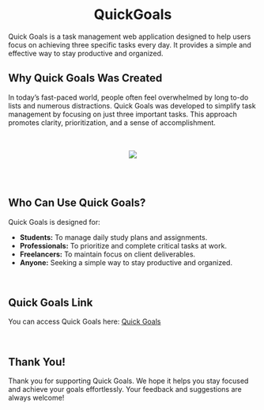 <h1 align="center">QuickGoals</h1>

Quick Goals is a task management web application designed to help users focus on achieving three specific tasks every day. It provides a simple and effective way to stay productive and organized.

## Why Quick Goals Was Created

In today’s fast-paced world, people often feel overwhelmed by long to-do lists and numerous distractions. Quick Goals was developed to simplify task management by focusing on just three important tasks. This approach promotes clarity, prioritization, and a sense of accomplishment.
<br>
<br>
<br>

<p align="center">
<img src="https://github.com/user-attachments/assets/8a0f11fd-face-47ca-b652-5d8d92d24bd7"/></p>

<br>
<br>

## Who Can Use Quick Goals?

Quick Goals is designed for:

- **Students:** To manage daily study plans and assignments.
- **Professionals:** To prioritize and complete critical tasks at work.
- **Freelancers:** To maintain focus on client deliverables.
- **Anyone:** Seeking a simple way to stay productive and organized.

<br>

## Quick Goals Link

You can access Quick Goals here: [Quick Goals](uttkarsh-g.github.io/Task)

<br>

## Thank You!

Thank you for supporting Quick Goals. We hope it helps you stay focused and achieve your goals effortlessly. Your feedback and suggestions are always welcome!
